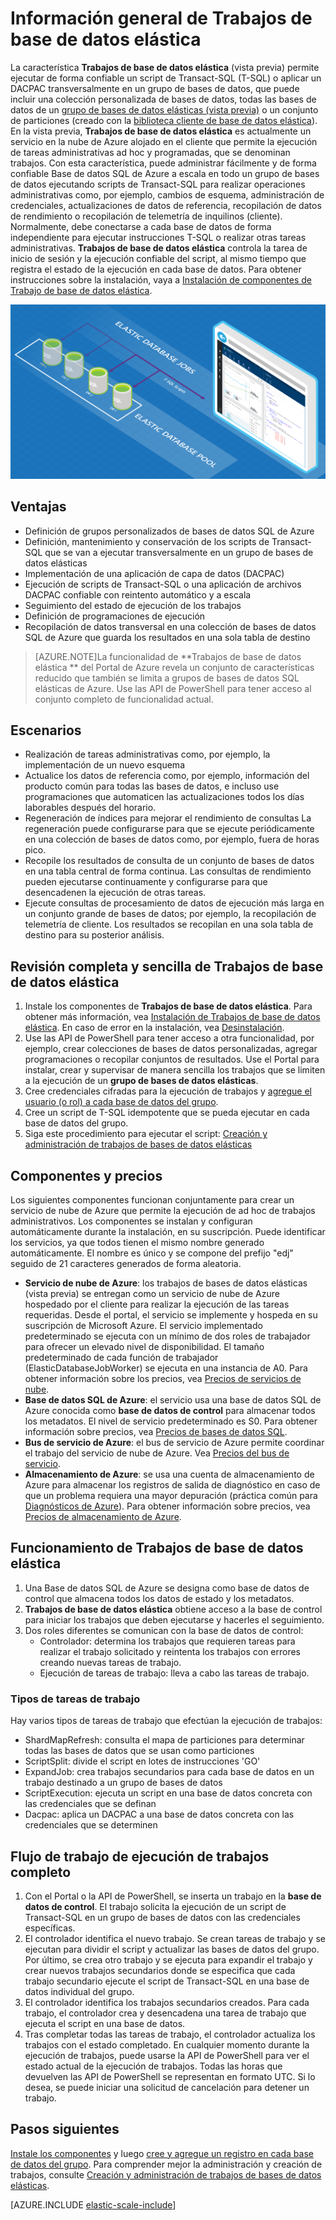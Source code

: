 <properties 
	title="Elastic database jobs overview" 
	pageTitle="Información general de los trabajos de bases de datos elásticas" 
	description="Muestra el servicio de trabajo de base de datos elástica" 
	metaKeywords="azure sql database elastic databases" 
	services="sql-database" documentationCenter=""  
	manager="jeffreyg" 
	authors="sidneyh"/>

<tags 
	ms.service="sql-database" 
	ms.workload="sql-database" 
	ms.tgt_pltfrm="na" 
	ms.devlang="na" 
	ms.topic="article" 
	ms.date="07/21/2015" 
	ms.author="ddove; sidneyh" />

# Información general de Trabajos de base de datos elástica

La característica **Trabajos de base de datos elástica** (vista previa) permite ejecutar de forma confiable un script de Transact-SQL (T-SQL) o aplicar un DACPAC transversalmente en un grupo de bases de datos, que puede incluir una colección personalizada de bases de datos, todas las bases de datos de un [grupo de bases de datos elásticas (vista previa)](sql-database-elastic-pool.md) o un conjunto de particiones (creado con la [biblioteca cliente de base de datos elástica](sql-database-elastic-database-client-library.md)). En la vista previa, **Trabajos de base de datos elástica** es actualmente un servicio en la nube de Azure alojado en el cliente que permite la ejecución de tareas administrativas ad hoc y programadas, que se denominan trabajos. Con esta característica, puede administrar fácilmente y de forma confiable Base de datos SQL de Azure a escala en todo un grupo de bases de datos ejecutando scripts de Transact-SQL para realizar operaciones administrativas como, por ejemplo, cambios de esquema, administración de credenciales, actualizaciones de datos de referencia, recopilación de datos de rendimiento o recopilación de telemetría de inquilinos (cliente). Normalmente, debe conectarse a cada base de datos de forma independiente para ejecutar instrucciones T-SQL o realizar otras tareas administrativas. **Trabajos de base de datos elástica** controla la tarea de inicio de sesión y la ejecución confiable del script, al mismo tiempo que registra el estado de la ejecución en cada base de datos. Para obtener instrucciones sobre la instalación, vaya a [Instalación de componentes de Trabajo de base de datos elástica](sql-database-elastic-jobs-service-installation.md).

![Servicio del trabajo de bases de datos elásticas][1]

## Ventajas
* Definición de grupos personalizados de bases de datos SQL de Azure
* Definición, mantenimiento y conservación de los scripts de Transact-SQL que se van a ejecutar transversalmente en un grupo de bases de datos elásticas 
* Implementación de una aplicación de capa de datos (DACPAC)
* Ejecución de scripts de Transact-SQL o una aplicación de archivos DACPAC confiable con reintento automático y a escala
* Seguimiento del estado de ejecución de los trabajos
* Definición de programaciones de ejecución
* Recopilación de datos transversal en una colección de bases de datos SQL de Azure que guarda los resultados en una sola tabla de destino

> [AZURE.NOTE]La funcionalidad de **Trabajos de base de datos elástica ** del Portal de Azure revela un conjunto de características reducido que también se limita a grupos de bases de datos SQL elásticas de Azure. Use las API de PowerShell para tener acceso al conjunto completo de funcionalidad actual.

## Escenarios

* Realización de tareas administrativas como, por ejemplo, la implementación de un nuevo esquema
* Actualice los datos de referencia como, por ejemplo, información del producto común para todas las bases de datos, e incluso use programaciones que automaticen las actualizaciones todos los días laborables después del horario.
* Regeneración de índices para mejorar el rendimiento de consultas La regeneración puede configurarse para que se ejecute periódicamente en una colección de bases de datos como, por ejemplo, fuera de horas pico.
* Recopile los resultados de consulta de un conjunto de bases de datos en una tabla central de forma continua. Las consultas de rendimiento pueden ejecutarse continuamente y configurarse para que desencadenen la ejecución de otras tareas.
* Ejecute consultas de procesamiento de datos de ejecución más larga en un conjunto grande de bases de datos; por ejemplo, la recopilación de telemetría de cliente. Los resultados se recopilan en una sola tabla de destino para su posterior análisis.

## Revisión completa y sencilla de Trabajos de base de datos elástica
1.	Instale los componentes de **Trabajos de base de datos elástica**. Para obtener más información, vea [Instalación de Trabajos de base de datos elástica](sql-database-elastic-jobs-service-installation.md). En caso de error en la instalación, vea [Desinstalación](sql-database-elastic-jobs-uninstall.md).
2.	Use las API de PowerShell para tener acceso a otra funcionalidad, por ejemplo, crear colecciones de bases de datos personalizadas, agregar programaciones o recopilar conjuntos de resultados. Use el Portal para instalar, crear y supervisar de manera sencilla los trabajos que se limiten a la ejecución de un **grupo de bases de datos elásticas**. 
3.	Cree credenciales cifradas para la ejecución de trabajos y [agregue el usuario (o rol) a cada base de datos del grupo](sql-database-elastic-jobs-add-logins-to-dbs.md).
4.	Cree un script de T-SQL idempotente que se pueda ejecutar en cada base de datos del grupo.
5.	Siga este procedimiento para ejecutar el script: [Creación y administración de trabajos de bases de datos elásticas](sql-database-elastic-jobs-create-and-manage.md) 

## Componentes y precios 
Los siguientes componentes funcionan conjuntamente para crear un servicio de nube de Azure que permite la ejecución de ad hoc de trabajos administrativos. Los componentes se instalan y configuran automáticamente durante la instalación, en su suscripción. Puede identificar los servicios, ya que todos tienen el mismo nombre generado automáticamente. El nombre es único y se compone del prefijo "edj" seguido de 21 caracteres generados de forma aleatoria.

* **Servicio de nube de Azure**: los trabajos de bases de datos elásticas (vista previa) se entregan como un servicio de nube de Azure hospedado por el cliente para realizar la ejecución de las tareas requeridas. Desde el portal, el servicio se implemente y hospeda en su suscripción de Microsoft Azure. El servicio implementado predeterminado se ejecuta con un mínimo de dos roles de trabajador para ofrecer un elevado nivel de disponibilidad. El tamaño predeterminado de cada función de trabajador (ElasticDatabaseJobWorker) se ejecuta en una instancia de A0. Para obtener información sobre los precios, vea [Precios de servicios de nube](http://azure.microsoft.com/pricing/details/cloud-services/). 
* **Base de datos SQL de Azure**: el servicio usa una base de datos SQL de Azure conocida como **base de datos de control** para almacenar todos los metadatos. El nivel de servicio predeterminado es S0. Para obtener información sobre precios, vea [Precios de bases de datos SQL](http://azure.microsoft.com/pricing/details/sql-database/).
* **Bus de servicio de Azure**: el bus de servicio de Azure permite coordinar el trabajo del servicio de nube de Azure. Vea [Precios del bus de servicio](http://azure.microsoft.com/pricing/details/service-bus/).
* **Almacenamiento de Azure**: se usa una cuenta de almacenamiento de Azure para almacenar los registros de salida de diagnóstico en caso de que un problema requiera una mayor depuración (práctica común para [Diagnósticos de Azure](../cloud-services-dotnet-diagnostics.md)). Para obtener información sobre precios, vea [Precios de almacenamiento de Azure](http://azure.microsoft.com/pricing/details/storage/).

## Funcionamiento de Trabajos de base de datos elástica
1.	Una Base de datos SQL de Azure se designa como base de datos de control que almacena todos los datos de estado y los metadatos.
2.	**Trabajos de base de datos elástica** obtiene acceso a la base de control para iniciar los trabajos que deben ejecutarse y hacerles el seguimiento.
3.	Dos roles diferentes se comunican con la base de datos de control: 
	* Controlador: determina los trabajos que requieren tareas para realizar el trabajo solicitado y reintenta los trabajos con errores creando nuevas tareas de trabajo.
	* Ejecución de tareas de trabajo: lleva a cabo las tareas de trabajo.

### Tipos de tareas de trabajo
Hay varios tipos de tareas de trabajo que efectúan la ejecución de trabajos:

* ShardMapRefresh: consulta el mapa de particiones para determinar todas las bases de datos que se usan como particiones
* ScriptSplit: divide el script en lotes de instrucciones 'GO'
* ExpandJob: crea trabajos secundarios para cada base de datos en un trabajo destinado a un grupo de bases de datos
* ScriptExecution: ejecuta un script en una base de datos concreta con las credenciales que se definan
* Dacpac: aplica un DACPAC a una base de datos concreta con las credenciales que se determinen

## Flujo de trabajo de ejecución de trabajos completo
1.	Con el Portal o la API de PowerShell, se inserta un trabajo en la **base de datos de control**. El trabajo solicita la ejecución de un script de Transact-SQL en un grupo de bases de datos con las credenciales específicas.
2.	El controlador identifica el nuevo trabajo. Se crean tareas de trabajo y se ejecutan para dividir el script y actualizar las bases de datos del grupo. Por último, se crea otro trabajo y se ejecuta para expandir el trabajo y crear nuevos trabajos secundarios donde se especifica que cada trabajo secundario ejecute el script de Transact-SQL en una base de datos individual del grupo.
3.	El controlador identifica los trabajos secundarios creados. Para cada trabajo, el controlador crea y desencadena una tarea de trabajo que ejecuta el script en una base de datos. 
4.	Tras completar todas las tareas de trabajo, el controlador actualiza los trabajos con el estado completado. En cualquier momento durante la ejecución de trabajos, puede usarse la API de PowerShell para ver el estado actual de la ejecución de trabajos. Todas las horas que devuelven las API de PowerShell se representan en formato UTC. Si lo desea, se puede iniciar una solicitud de cancelación para detener un trabajo. 

## Pasos siguientes
[Instale los componentes](sql-database-elastic-jobs-service-installation.md) y luego [cree y agregue un registro en cada base de datos del grupo](sql-database-elastic-jobs-add-logins-to-dbs.md). Para comprender mejor la administración y creación de trabajos, consulte [Creación y administración de trabajos de bases de datos elásticas](sql-database-elastic-jobs-create-and-manage.md).

[AZURE.INCLUDE [elastic-scale-include](../../includes/elastic-scale-include.md)]

<!--Image references-->
[1]: ./media/sql-database-elastic-jobs-overview/elastic-jobs.png
<!--anchors-->

<!---HONumber=Nov15_HO1-->